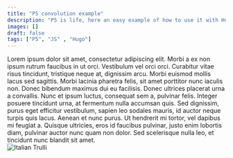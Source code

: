 ```yaml
---
title: "P5 convolution example"
description: "P5 is life, here an easy example of how to use it with Hugo"
images: []
draft: false
tags: ["P5", "JS" , "Hugo"]
---
```

<div>
Lorem ipsum dolor sit amet, consectetur adipiscing elit. Morbi a ex non ipsum rutrum faucibus in ut orci. Vestibulum vel orci orci. Curabitur vitae risus tincidunt, tristique neque at, dignissim arcu. Morbi euismod mollis lacus sed sagittis. Morbi lacinia pharetra felis, sit amet porttitor nunc iaculis non. Donec bibendum maximus dui eu facilisis. Donec ultrices placerat urna a convallis. Nunc et ipsum luctus, consequat sem a, pulvinar felis. Integer posuere tincidunt urna, at fermentum nulla accumsan quis. Sed dignissim, purus eget efficitur vestibulum, sapien leo sodales mauris, id auctor neque turpis quis lacus. Aenean et nunc purus. Ut hendrerit mi tortor, vel dapibus mi feugiat a. Quisque ultricies, eros id faucibus pulvinar, justo enim lobortis diam, pulvinar auctor nunc quam non dolor. Sed scelerisque nulla leo, et tincidunt nunc blandit sit amet.


<link rel="stylesheet" href="style.css">
<script src="https://cdnjs.cloudflare.com/ajax/libs/p5.js/1.1.9/p5.js" type="text/javascript"></script>

<div class="row">
    <div style="float: left; width: 50%;">
        <img src="/images/rover.png" alt="Italian Trulli">
    </div>
    <div style="float: left; width: 50%;" id="myCanvas">
        <script src="/js/convolution3.js" type="text/javascript">
        </script>     
    </div>
</div>
</div>